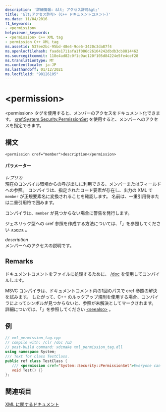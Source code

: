 ```yaml
---
description: '詳細情報: &lt; アクセス許可&gt;'
title: '&lt;アクセス許可> (C++ ドキュメントコメント)'
ms.date: 11/04/2016
f1_keywords:
- <permission>
helpviewer_keywords:
- <permission> C++ XML tag
- permission C++ XML tag
ms.assetid: 537ee2bc-95bd-48e4-9ce6-3420c3da87f4
ms.openlocfilehash: faade1711afa1f086d26104242dbdb3cb8814462
ms.sourcegitcommit: 118e4ad82c0f1c9ac120f105d84224e5fe4cef28
ms.translationtype: MT
ms.contentlocale: ja-JP
ms.lasthandoff: 01/12/2021
ms.locfileid: "98126105"
---
```

# <a name="ltpermissiongt"></a>&lt;permission&gt;

\<permission> タグを使用すると、メンバーのアクセスをドキュメント化できます。 <xref:System.Security.PermissionSet> を使用すると、メンバーへのアクセスを指定できます。

## <a name="syntax"></a>構文

```
<permission cref="member">description</permission>
```

#### <a name="parameters"></a>パラメーター

*レプリカ*<br/>
現在のコンパイル環境からの呼び出しに利用できる、メンバーまたはフィールドへの参照。 コンパイラは、指定されたコード要素が存在し、出力の XML で `member` が正規要素名に変換されることを確認します。  名前は、一重引用符または二重引用符で囲みます。

コンパイラは、`member` が見つからない場合に警告を発行します。

ジェネリック型への cref 参照を作成する方法については、「」を参照してください [\<see>](see-visual-cpp.md) 。

*description*<br/>
メンバーへのアクセスの説明です。

## <a name="remarks"></a>Remarks

ドキュメントコメントをファイルに処理するために、 [/doc](doc-process-documentation-comments-c-cpp.md) を使用してコンパイルします。

MSVC コンパイラは、ドキュメントコメント内の1回のパスで cref 参照の解決を試みます。  したがって、C++ のルックアップ規則を使用する場合、コンパイラによってシンボルが見つからないと、参照が未解決としてマークされます。 詳細については、「」を参照してください [\<seealso>](seealso-visual-cpp.md) 。

## <a name="example"></a>例

```cpp
// xml_permission_tag.cpp
// compile with: /clr /doc /LD
// post-build command: xdcmake xml_permission_tag.dll
using namespace System;
/// Text for class TestClass.
public ref class TestClass {
   /// <permission cref="System::Security::PermissionSet">Everyone can access this method.</permission>
   void Test() {}
};
```

## <a name="see-also"></a>関連項目

[XML に関するドキュメント](xml-documentation-visual-cpp.md)
